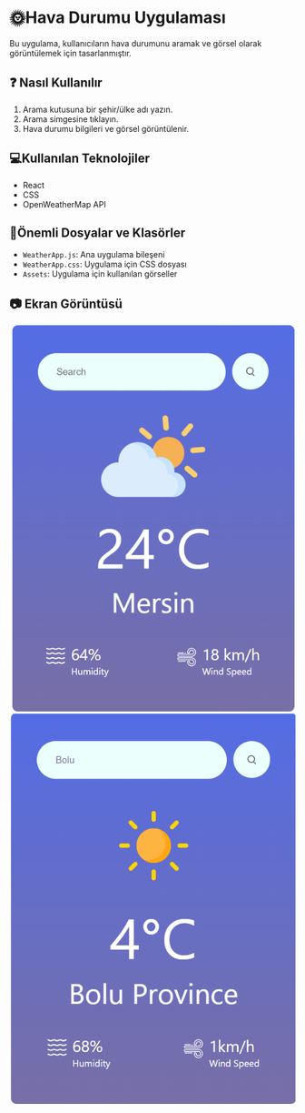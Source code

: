 # 🌞Hava Durumu Uygulaması

Bu uygulama, kullanıcıların hava durumunu aramak ve görsel olarak görüntülemek için tasarlanmıştır.

## ❓ Nasıl Kullanılır

1. Arama kutusuna bir şehir/ülke adı yazın.
2. Arama simgesine tıklayın.
3. Hava durumu bilgileri ve görsel görüntülenir.
## :computer:Kullanılan Teknolojiler

- React
- CSS
- OpenWeatherMap API

## 📁Önemli Dosyalar ve Klasörler

- `WeatherApp.js`: Ana uygulama bileşeni
- `WeatherApp.css`: Uygulama için CSS dosyası
- `Assets`: Uygulama için kullanılan görseller
## :camera: Ekran Görüntüsü
![Uygulama Ekran Görüntüsü](https://github.com/aycaoktay/weather-app/blob/main/weatherapp/screenshots/weatherapp.png)
![Uygulama Ekran Görüntüsü](https://github.com/aycaoktay/weather-app/blob/main/weatherapp/screenshots/searching.png)
